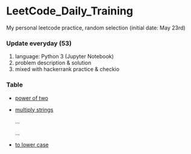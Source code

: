 # LeetCode_Daily_Training
My personal leetcode practice, random selection (initial date: May 23rd)
### Update everyday (53)
1) language: Python 3 (Jupyter Notebook)
2) problem description & solution 
3) mixed with hackerrank practice & checkio
### Table
* [power of two](https://github.com/xlyue92/LeetCode_Daily_Training/blob/master/%20power%20of%20two.ipynb)
* [multiply strings](https://github.com/xlyue92/LeetCode_Daily_Training/blob/master/multiply%20strings.ipynb)

     ...
     
     ...
   
* [to lower case](https://github.com/xlyue92/LeetCode_Daily_Training/blob/master/to%20lower%20case.ipynb)
